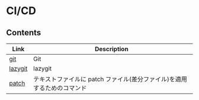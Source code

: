 # CI/CD

## Contents

| Link                  | Description                                                             |
| --------------------- | ----------------------------------------------------------------------- |
| [git](git.md)         | Git                                                                     |
| [lazygit](lazygit.md) | lazygit                                                                 |
| [patch](patch.md)     | テキストファイルに patch ファイル(差分ファイル)を適用するためのコマンド |
